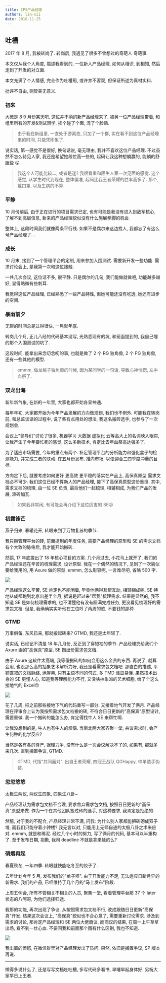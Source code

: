 ```yaml
---
title: IPS产品经理
authors: lin-xii
date: 2018-11-25
---
```


## 吐槽

2017 年 8 月, 我被转岗了. 转岗后, 我遇见了很多不曾想过的奇葩人 奇葩事.

本文仅从我个人角度, 描述我看到的, 一位新人产品经理, 如何从相识, 到相知, 然后走到了开发的对立面.

本文充满了个人情感, 完全作为吐槽用, 或许并不客观, 但保证所述为真材实料.

批评不自由, 则赞美无意义.

<!-- truncate -->

### 初来

大概是 8 9 月份某天吧, 这位并不萌的新产品经理来了, 被另一位产品经理带着, 和组里所有的开发&测试同学, 挨个碰了个面, 混了个脸熟.

> 由于我在新组里, 一直处于游离态, 只加了一个群, 实在看不到这位产品经理来的时间, 只能凭印象了.

说实话, 第一感觉不是很好, 换句话说, 毫无理由, 我并不喜欢这位产品经理. 不过虽然不怎么待见人家, 我还是希望她段位高一些的, 起码让我这种想躺赢的, 能躺的舒服些 😜

> 我这个人可能比较二, 或者是迷? 我很看重和陌生人第一次见面的感觉. 这个感觉, 从学生时代到现在, 整体偏准, 起码比我王者荣耀的胜率高多了. 那个, 戴口罩, 以及生病的不算.

### 平静

10 月份前后, 由于正在进行的项目需求已定, 也有可能是我没有进入到敌军核心, 了解不到高层信息, 新来的产品经理貌似没有什么施展拳脚的机会.

整体上, 这段时间我们就像两条平行线. 如果不是偶尔来这边找人, 我都忘了有这么号产品经理了...

### 成长

10 月末, 接到了一个管理平台的定制, 用来参加入围测试. 需要新开发一些功能. 需求讨论会上, 是我第一次和这位接触.

一共几次会议, 这位话不多, 很平静. 只是偶尔的几句, 我们能做就做吧, 功能越多越好, 显得略微有些刺耳.

我觉得这位产品经理, 已经熟悉了一些产品特性, 但她可能还没有吃透, 她还有进步的空间.

### 暴雨前夕

无聊的时间总是过得很快, 一晃就年底.

转岗几个月, 正儿八经的代码基本没写, 光熟悉现有的坑, 和前面提到的, 我自己埋的那个入围测试的坑了.

这段时间, 能拿出来念叨念叨的事, 也就是做了 2 个 RG 独角兽, 2 个 PG 独角兽, 还有一些其他的模型.

> emmm, 做龙桃子独角兽的时候, 因为某同学的一句话, 导致心神恍惚, 左手血祭了.

### 双龙出海

新年新气象, 在新的一年里, 大家也都开始各显神通.

每年年初, 大家都开始为今年产品发展的方向做规划, 我们也不例外. 可能我在转岗前, 和总监谈话的过程中, 说了些有点用处的想法, 我这名搬砖选手, 也参与了一次规划会.

会议上"领导们"讨论了很多, 机器学习 大数据 虚拟化 云等高大上的名词映入眼帘, 让我产生了今年要忙死的感觉, 这么多新技术, 肯定比去年血祭高达强多了.

为了适应市场需要, 今年的重点有两个. 补足管理平台的分析能力和强化盒子的检测能力, 并完成二者的联动. 在五月份发布, 推向市场, 以便迎合三四季度冲量的目标.

方向定下后, 就要考虑如何更好 更高效 更平稳的落实在产品上, 高保真原型 需求文档必不可少. 我们这位已经不算新人的产品经理, 接下了高保真原型这份重担. 其中, 需求文档的梳理, 由一位 SE 负责, 最后他们一起梳理, 相辅相成, 为我们产品的发展, 添砖加瓦.

> 如果我非常闲, 有可能会再介绍下这位厉害的 SE😜

### 初露锋芒

燕子归来, 春暖花开, 转眼来到了万物复苏的季节.

我只搬管理平台的砖, 前面提到的年度任务, 需要产品经理的原型和 SE 的需求文档有个大致的脉络后, 我才能开始搬砖.

然鹅, 17 年底提出了 18 年核心项目的方案. 几个月过去, 小花马上就开了, 我们的产品经理还在辛苦的梳理需求, 设计原型. 我在一个偶然的情况下, 见到了一次貌似要给我用的, 用 Axure 做的原型. emmm, 怎么形容呢, 一言难尽吧, 省略 500 字.

![](../image/高保真.png)

产品经理这么辛苦, SE 肯定也不能闲着, 毕竟他俩得互帮互助, 相辅相成呢. SE 特地从成都跑到北京出差半个月, 据说是赶过来"帮我"梳理需求. 结果是显然的, 我不知道 SE 是如何梳理需求的, 也不清楚他有没有圆满完成任务, 更没看见梳理好的需求包文档. 但是, 我确确实实听他在工位哼了两周的歌, 不要钱的那种.

### GTMD

万事俱备, 东风已来, 那就搬起砖来? GTMD, 我还是太年轻了.

说实话, 已经记不清是 18 年几月份, 反正到了穿短袖的季节. 产品经理扔给我们个 Axure 画的"高保真"原型, SE 掏出份需求包文档.

由于 Axure 这软件太高端, 我等傻搬砖的如何会用这么金贵的东西. 再说了, 就算会用, 也没那么高的抽象艺术解析力呀, 我还是看需求包文档吧. 那直白的描述, 平铺直叙的文档脉络, 满屏幕, 只有主语不同的句式, 多 TMD 浅显易懂. 果然技术出身的 SE 更懂人心, 知道我等理解能力不行, 又没啥抽象派的艺术细胞, 给了个这么接地气的 Excel🙃

![](../image/需求.png)

花了几周, 把之前那些接地下气的代码重写一部分. 又接着地气开发了俩月. 产品经理在评审会上认为我按照需求包文档搬的砖, 不符合日日更新的"高保真"原型设计, 需要重做. 我一个搬砖的能怎么办, 肯定得找牛人 SE 来帮忙啊.

让我没想到的是, 牛人也有牛人的烦恼. 当南北两大家齐聚一堂, 共议需求时, 会产生何种的化学反应?

当然是各有各的尊严, 据理力争. 没有什么是一次会议解决不了的, 如果有, 那就多来几次. 直到搁置争议, GTMD.

> GTMD, 代指"共同面对". 出自王者荣耀, 四冠王战队 QGHappy, 中单选手伪装.

### 忽忽悠悠

太极生两仪, 两仪生四象, 四象生八卦~

产品经理认为需求包文档不合理, 要求舍弃需求包文档, 按照日日更新的"高保真"原型来做. 作为一个在其他团队搬过砖的选手, 对这种要求, 我肯定是拒绝的.

然鹅, 对于我的不配合, 产品经理非常不满, 问我: 为什么别人家都能把砖砌成双子塔, 而我们只能守着小钟楼? 我无言以对, 只能用上无师自通的太极八卦之术来应对. emmm, 就是和稀泥. 经过几个小时的努力, 写了俩月的代码, 基本可以半重构了. 至于发布日期, 抱歉, 我司 deadline 不就是拿来延的么?

### 硝烟再起

春夏秋冬, 一年四季. 转眼就快能吃冬至的饺子了.

去年计划今年 5 月, 发布我们的"单子塔". 由于开发能力不足, 无法适应日新月异的新需求. 我们的产品, 已经维持了几个月的"马上发布"阶段.

上周五例会, 所有不管相关不相关的人员, 聚集一堂, 看着管理平台那 37 个 later 状态的八阿哥, 为他们选择归途.

我那的功能, 再次出现了争议. 从按照需求包文档不行, 改成跟随日日更新"高保真"开发. 结果这次会议上, "高保真"貌似也不合心意了, 需要重新讨论需求. 涉及到需求的讨论, 那肯定产品经理和 SE 两位大佬商议, 而商议的结果, 在周一上午草草出场, 看不到一丝心血. 不要问我和前面那个图有什么区别, 我也不知道.

![](../image/商议结果.png)

我出离的愤怒, 在微信群里对产品经理发出了质问. 果然, 依旧是搁置争议, SP 版本再说.

---

懒得多说什么了, 还是写写文档吐吐槽, 多写代码多看书, 早睡早起身体好. 另祝大家早日上王者.
